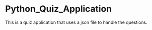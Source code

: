 # Python_Quiz_Application
This is a quiz application that uses a json file to handle the questions.

